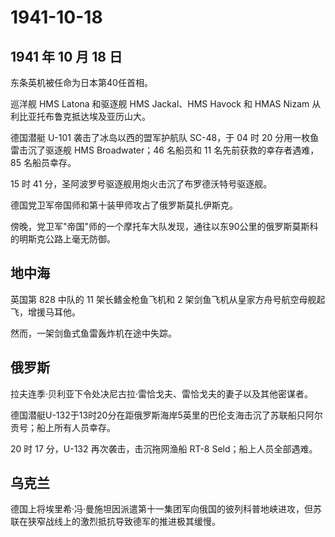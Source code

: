 # 1941-10-18

## 1941 年 10 月 18 日

东条英机被任命为日本第40任首相。

巡洋舰 HMS Latona 和驱逐舰 HMS Jackal、HMS Havock 和 HMAS Nizam
从利比亚托布鲁克抵达埃及亚历山大。

德国潜艇 U-101 袭击了冰岛以西的盟军护航队 SC-48，于 04 时 20
分用一枚鱼雷击沉了驱逐舰 HMS Broadwater；46 名船员和 11
名先前获救的幸存者遇难，85 名船员幸存。

15 时 41 分，圣阿波罗号驱逐舰用炮火击沉了布罗德沃特号驱逐舰。

德国党卫军帝国师和第十装甲师攻占了俄罗斯莫扎伊斯克。

傍晚，党卫军"帝国"师的一个摩托车大队发现，通往以东90公里的俄罗斯莫斯科的明斯克公路上毫无防御。

## 地中海

英国第 828 中队的 11 架长鳍金枪鱼飞机和 2
架剑鱼飞机从皇家方舟号航空母舰起飞，增援马耳他。

然而，一架剑鱼式鱼雷轰炸机在途中失踪。

## 俄罗斯

拉夫连季·贝利亚下令处决尼古拉·雷恰戈夫、雷恰戈夫的妻子以及其他密谋者。

德国潜艇U-132于13时20分在距俄罗斯海岸5英里的巴伦支海击沉了苏联船只阿尔贡号；船上所有人员幸存。

20 时 17 分，U-132 再次袭击，击沉拖网渔船 RT-8 Seld；船上人员全部遇难。

## 乌克兰

德国上将埃里希·冯·曼施坦因派遣第十一集团军向俄国的彼列科普地峡进攻，但苏联在狭窄战线上的激烈抵抗导致德军的推进极其缓慢。

